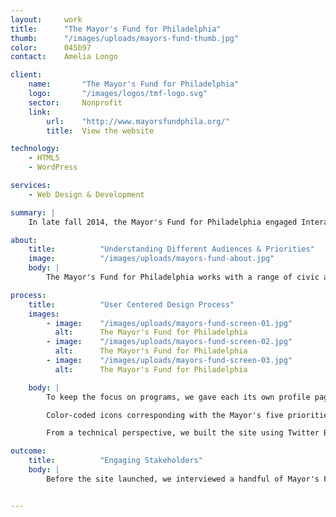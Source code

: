 ```yaml
---
layout:     work
title:      "The Mayor's Fund for Philadelphia"
thumb:      "/images/uploads/mayors-fund-thumb.jpg"
color:      045b97
contact:    Amelia Longo

client:
    name:       "The Mayor's Fund for Philadelphia"
    logo:       "/images/logos/tmf-logo.svg"
    sector:     Nonprofit
    link:   
        url:    "http://www.mayorsfundphila.org/"
        title:  View the website

technology:
    - HTML5
    - WordPress

services:
    - Web Design & Development

summary: |
    In late fall 2014, the Mayor's Fund for Philadelphia engaged Interactive Mechanics to redesign and rebuild its outdated website. Through a collaborative process involving design, development, and user testing, we created a custom WordPress site that helps the Fund effectively communicate its mission, programs, and impact.

about:
    title:          "Understanding Different Audiences & Priorities"
    image:          "/images/uploads/mayors-fund-about.jpg"
    body: |
        The Mayor's Fund for Philadelphia works with a range of civic and cultural organizations and agencies to improve the quality of life for all Philadelphians, including programs such as the Better Bike Share Partnership and My Brother's Keeper Philadelphia. During our discovery meetings at City Hall with the Mayor's Fund staff and board, we heard how important it was that the site focus on the great programs the Fund supports. The Fund wanted the site to highlight them in a consistent way and to clarify the connections between the programs and the Mayor's strategic goals around its five priorities. Programs supported by the Fund must align with at least one goal, but many programs connect to multiple goals. For example, My Brother's Keeper aligns with the Mayor's priorities around Public Safety, Education and Health, and Place of Choice.

process:
    title:          "User Centered Design Process"
    images:
        - image:    "/images/uploads/mayors-fund-screen-01.jpg"
          alt:      The Mayor's Fund for Philadelphia
        - image:    "/images/uploads/mayors-fund-screen-02.jpg"
          alt:      The Mayor's Fund for Philadelphia
        - image:    "/images/uploads/mayors-fund-screen-03.jpg"
          alt:      The Mayor's Fund for Philadelphia

    body: |
        To keep the focus on programs, we gave each its own profile page, complete with a large feature image, a narrative description, and a sidebar that could contain a variety of content types, including videos, sponsor logos, and contact information. We also created a large slideshow of programs on the homepage to ensure that the programs were the first thing visitors encountered.

        Color-coded icons corresponding with the Mayor's five priorities served as a visual shorthand that allowed us to tie multiple priorities to a program. The icons are intuitive and memorable, but understated so that the user's attention remains on the programmatic content.

        From a technical perspective, we built the site using Twitter Bootstrap, a mobile-first framework, making the site fully responsive, and constructed custom WordPress templates. Using WordPress as a CMS makes updating and maintaining the site easy for the Fund's staff. We also ran the site through Web AIM's Web Accessibility Evaluation Tool to ensure that the site met universal usability standards. 

outcome:
    title:          "Engaging Stakeholders"
    body: |
        Before the site launched, we interviewed a handful of Mayor's Fund stakeholders about the site. Incorporating feedback from those users helped ensure that the site not only met the Fund's original goals for the project, but generated a sense of pride and excitement. We enjoyed working with the Mayor's Fund and learning about the great programs it supports, and we're so excited to share the site with everyone.


---
```


